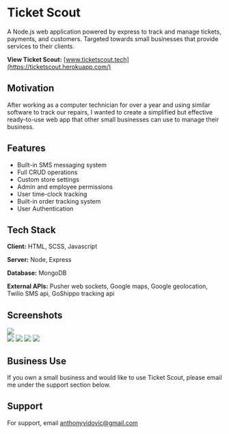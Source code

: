# Ticket Scout

A Node.js web application powered by express to track and manage tickets, payments, and customers. Targeted towards small businesses that provide services to their clients.

**View Ticket Scout:** [www.ticketscout.tech](https://ticketscout.herokuapp.com/)

## Motivation

After working as a computer technician for over a year and using similar software to track our repairs, I wanted to create a simplified but effective ready-to-use web app that other small businesses can use to manage their business.

## Features

-   Built-in SMS messaging system
-   Full CRUD operations
-   Custom store settings
-   Admin and employee permissions
-   User time-clock tracking
-   Built-in order tracking system
-   User Authentication

## Tech Stack

**Client:** HTML, SCSS, Javascript

**Server:** Node, Express

**Database:** MongoDB

**External APIs:** Pusher web sockets, Google maps, Google geolocation, Twilio SMS api, GoShippo tracking api

## Screenshots

![](https://i.postimg.cc/288NKYmP/Untitled.jpg)  
![](https://i.postimg.cc/Twg5FmjY/Screen-Shot-2021-09-08-at-9-56-34-AM.png)
![](https://i.postimg.cc/RVsxrYZq/Untitled-3.jpg)
![](https://i.postimg.cc/cHyBvdXC/Screen-Shot-2021-09-08-at-10-01-53-AM.png)
![](https://i.postimg.cc/NjKqQxKD/Untitled-2.jpg)

## Business Use

If you own a small business and would like to use Ticket Scout, please email me under the support section below.

## Support

For support, email anthonyvidovic@gmail.com
